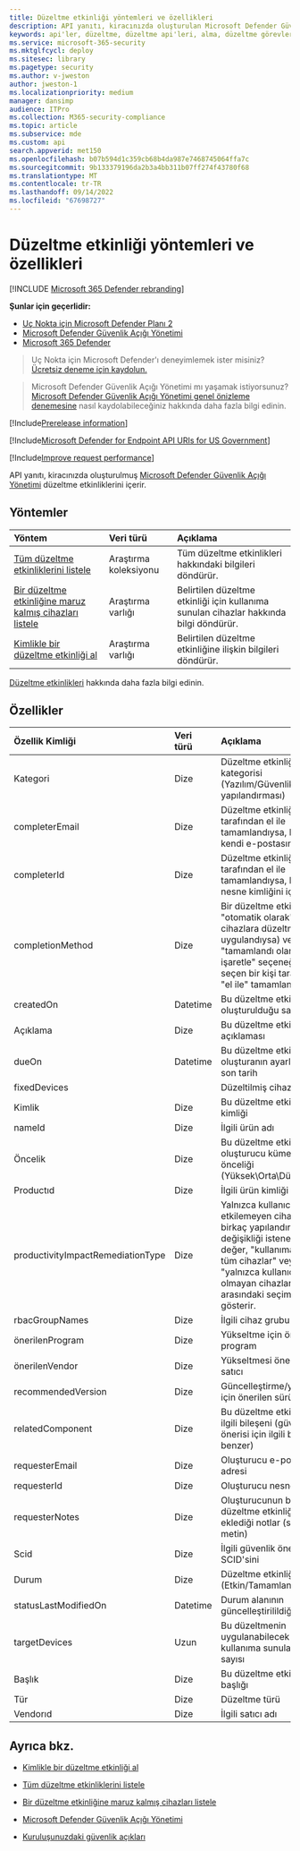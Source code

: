 ```yaml
---
title: Düzeltme etkinliği yöntemleri ve özellikleri
description: API yanıtı, kiracınızda oluşturulan Microsoft Defender Güvenlik Açığı Yönetimi düzeltme etkinliklerini içerir. Seçilen bir düzeltme görevi için tüm düzeltme etkinliklerini, yalnızca bir düzeltme etkinliğini veya kullanıma sunulan cihazlarla ilgili bilgileri isteyebilirsiniz.
keywords: api'ler, düzeltme, düzeltme api'leri, alma, düzeltme görevleri, düzeltme yöntemleri, düzeltme özellikleri,
ms.service: microsoft-365-security
ms.mktglfcycl: deploy
ms.sitesec: library
ms.pagetype: security
ms.author: v-jweston
author: jweston-1
ms.localizationpriority: medium
manager: dansimp
audience: ITPro
ms.collection: M365-security-compliance
ms.topic: article
ms.subservice: mde
ms.custom: api
search.appverid: met150
ms.openlocfilehash: b07b594d1c359cb68b4da987e7468745064ffa7c
ms.sourcegitcommit: 9b133379196da2b3a4bb311b07ff274f43780f68
ms.translationtype: MT
ms.contentlocale: tr-TR
ms.lasthandoff: 09/14/2022
ms.locfileid: "67698727"
---
```

# <a name="remediation-activity-methods-and-properties"></a>Düzeltme etkinliği yöntemleri ve özellikleri

[!INCLUDE [Microsoft 365 Defender rebranding](../../includes/microsoft-defender.md)]

**Şunlar için geçerlidir:**

- [Uç Nokta için Microsoft Defender Planı 2](https://go.microsoft.com/fwlink/p/?linkid=2154037)
- [Microsoft Defender Güvenlik Açığı Yönetimi](../defender-vulnerability-management/index.yml)
- [Microsoft 365 Defender](https://go.microsoft.com/fwlink/?linkid=2118804)

> Uç Nokta için Microsoft Defender'ı deneyimlemek ister misiniz? [Ücretsiz deneme için kaydolun.](https://signup.microsoft.com/create-account/signup?products=7f379fee-c4f9-4278-b0a1-e4c8c2fcdf7e&ru=https://aka.ms/MDEp2OpenTrial?ocid=docs-wdatp-exposedapis-abovefoldlink)

> Microsoft Defender Güvenlik Açığı Yönetimi mı yaşamak istiyorsunuz? [Microsoft Defender Güvenlik Açığı Yönetimi genel önizleme denemesine](../defender-vulnerability-management/get-defender-vulnerability-management.md) nasıl kaydolabileceğiniz hakkında daha fazla bilgi edinin.

[!Include[Prerelease information](../../includes/prerelease.md)]

[!Include[Microsoft Defender for Endpoint API URIs for US Government](../../includes/microsoft-defender-api-usgov.md)]

[!Include[Improve request performance](../../includes/improve-request-performance.md)]

API yanıtı, kiracınızda oluşturulmuş [Microsoft Defender Güvenlik Açığı Yönetimi](next-gen-threat-and-vuln-mgt.md) düzeltme etkinliklerini içerir.

## <a name="methods"></a>Yöntemler

Yöntem|Veri türü|Açıklama
:---|:---|:---
[Tüm düzeltme etkinliklerini listele](get-remediation-all-activities.md)|Araştırma koleksiyonu|Tüm düzeltme etkinlikleri hakkındaki bilgileri döndürür.
[Bir düzeltme etkinliğine maruz kalmış cihazları listele](get-remediation-exposed-devices-activities.md)|Araştırma varlığı|Belirtilen düzeltme etkinliği için kullanıma sunulan cihazlar hakkında bilgi döndürür.
[Kimlikle bir düzeltme etkinliği al](get-remediation-one-activity.md)|Araştırma varlığı|Belirtilen düzeltme etkinliğine ilişkin bilgileri döndürür.

[Düzeltme etkinlikleri](tvm-remediation.md) hakkında daha fazla bilgi edinin.

## <a name="properties"></a>Özellikler

Özellik Kimliği|Veri türü|Açıklama
:---|:---|:---
Kategori|Dize|Düzeltme etkinliğinin kategorisi (Yazılım/Güvenlik yapılandırması)
completerEmail|Dize|Düzeltme etkinliği bir kişi tarafından el ile tamamlandıysa, bu sütun kendi e-postasını içerir
completerId|Dize|Düzeltme etkinliği birisi tarafından el ile tamamlandıysa, bu sütun nesne kimliğini içerir
completionMethod|Dize|Bir düzeltme etkinliği "otomatik olarak" (tüm cihazlara düzeltme eki uygulandıysa) veya "tamamlandı olarak işaretle" seçeneğini seçen bir kişi tarafından "el ile" tamamlanabilir.
createdOn|Datetime|Bu düzeltme etkinliğinin oluşturulduğu saat
Açıklama|Dize|Bu düzeltme etkinliğinin açıklaması
dueOn|Datetime|Bu düzeltme etkinliği için oluşturanın ayarlandığı son tarih
fixedDevices||Düzeltilmiş cihaz sayısı
Kimlik|Dize|Bu düzeltme etkinliğinin kimliği
nameId|Dize|İlgili ürün adı
Öncelik|Dize|Bu düzeltme etkinliği için oluşturucu kümesinin önceliği (Yüksek\Orta\Düşük)
Productıd|Dize|İlgili ürün kimliği
productivityImpactRemediationType|Dize|Yalnızca kullanıcıları etkilemeyen cihazlar için birkaç yapılandırma değişikliği istenebilir. Bu değer, "kullanıma sunulan tüm cihazlar" veya "yalnızca kullanıcı etkisi olmayan cihazlar" arasındaki seçimi gösterir.
rbacGroupNames|Dize|İlgili cihaz grubu adları
önerilenProgram|Dize|Yükseltme için önerilen program
önerilenVendor|Dize|Yükseltmesi önerilen satıcı
recommendedVersion|Dize|Güncelleştirme/yükseltme için önerilen sürüm
relatedComponent|Dize|Bu düzeltme etkinliğinin ilgili bileşeni (güvenlik önerisi için ilgili bileşene benzer)
requesterEmail|Dize|Oluşturucu e-posta adresi
requesterId|Dize|Oluşturucu nesne kimliği
requesterNotes|Dize|Oluşturucunun bu düzeltme etkinliği için eklediği notlar (serbest metin)
Scid|Dize|İlgili güvenlik önerisinin SCID'sini
Durum|Dize|Düzeltme etkinliği durumu (Etkin/Tamamlandı)
statusLastModifiedOn|Datetime|Durum alanının güncelleştirilildiği tarih
targetDevices|Uzun|Bu düzeltmenin uygulanabilecek kullanıma sunulan cihaz sayısı
Başlık|Dize|Bu düzeltme etkinliğinin başlığı
Tür|Dize|Düzeltme türü
Vendorıd|Dize|İlgili satıcı adı

## <a name="see-also"></a>Ayrıca bkz.

- [Kimlikle bir düzeltme etkinliği al](get-remediation-one-activity.md)

- [Tüm düzeltme etkinliklerini listele](get-remediation-all-activities.md)

- [Bir düzeltme etkinliğine maruz kalmış cihazları listele](get-remediation-exposed-devices-activities.md)

- [Microsoft Defender Güvenlik Açığı Yönetimi](next-gen-threat-and-vuln-mgt.md)

- [Kuruluşunuzdaki güvenlik açıkları](tvm-weaknesses.md)

